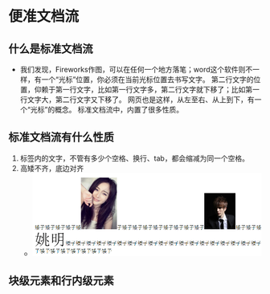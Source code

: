 # 便准文档流

## 什么是标准文档流
* 我们发现，Fireworks作图，可以在任何一个地方落笔；word这个软件则不一样，有一个“光标”位置，你必须在当前光标位置去书写文字。
  第二行文字的位置，仰赖于第一行文字，比如第一行文字多，第二行文字就下移了；比如第一行文字大，第二行文字又下移了。
  网页也是这样，从左至右、从上到下，有一个“光标”的概念。 标准文档流中，内置了很多性质。

## 标准文档流有什么性质

1. 标签内的文字，不管有多少个空格、换行、tab，都会缩减为同一个空格。
2. 高矮不齐，底边对齐
    * ![](../img/01_高矮不齐，底边对齐.png)
## 块级元素和行内级元素
